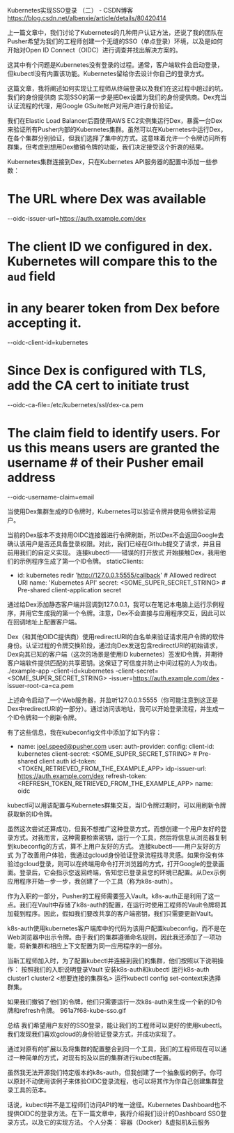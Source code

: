 Kubernetes实现SSO登录 （二） - CSDN博客 https://blog.csdn.net/albenxie/article/details/80420414

上一篇文章中，我们讨论了Kubernetes的几种用户认证方法，还说了我的团队在Pusher希望为我们的工程师创建一个无缝的SSO（单点登录）环境，以及是如何开始对Open ID Connect（OIDC）进行调查并找出解决方案的。

这其中有个问题是Kubernetes没有登录的过程。通常，客户端软件会启动登录，但kubectl没有内置该功能。Kubernetes留给你去设计你自己的登录方式。

这篇文章，我将阐述如何实现让工程师从终端登录以及我们在这过程中趟过的坑。
我们的身份提供商
实现SSO的第一步是把Dex设置为我们的身份提供商。Dex充当认证流程的代理，用Google GSuite帐户对用户进行身份验证。

我们在Elastic Load Balancer后面使用AWS EC2实例集运行Dex，暴露一台Dex来验证所有Pusher内部的Kubernetes集群。虽然可以在Kubernetes中运行Dex，在各个集群分别验证，但我们选择了集中的方式。这意味着允许一个令牌访问所有群集，但考虑到想用Dex撤销令牌的功能，我们决定接受这个折衷的结果。

Kubernetes集群连接到Dex，只在Kubernetes API服务器的配置中添加一些参数：

# The URL where Dex was available
--oidc-issuer-url=https://auth.example.com/dex
# The client ID we configured in dex. Kubernetes will compare this to the `aud` field
# in any bearer token from Dex before accepting it.
--oidc-client-id=kubernetes
# Since Dex is configured with TLS, add the CA cert to initiate trust
--oidc-ca-file=/etc/kubernetes/ssl/dex-ca.pem
# The claim field to identify users. For us this means users are granted the username # of their Pusher email address
--oidc-username-claim=email

当使用Dex集群生成的ID令牌时，Kubernetes可以验证令牌并使用令牌验证用户。

当前的Dex版本不支持用OIDC连接器进行令牌刷新，所以Dex不会返回Google去确认该用户是否还具备登录权限。对此，我们已经在Github提交了请求，并且目前用我们的自定义实现。
连接kubectl——错误的打开放式
开始接触Dex，我用他们的示例程序生成了第一个ID令牌。
staticClients:
- id: kubernetes
redir 'http://127.0.0.1:5555/callback' # Allowed redirect URI
name: 'Kubernetes API'
secret: <SOME_SUPER_SECRET_STRING> # Pre-shared client-application secret

通过给Dex添加静态客户端并回调到127.0.0.1，我可以在笔记本电脑上运行示例程序，并用它生成我的第一个令牌。注意，Dex不会直接与应用程序交互，因此可以在回调地址上配置客户端。

Dex（和其他OIDC提供商）使用redirectURI的白名单来验证请求用户令牌的软件身份。认证过程的令牌交换阶段，通过向Dex发送包含redirectURI的初始请求，Dex向其已知的客户端（这次的场景是使用ID kubernetes）签发ID令牌，并期待客户端软件提供匹配的共享密钥。这保证了可信度并防止中间过程的人为攻击。
./example-app -client-id=kubernetes -client-secret=<SOME_SUPER_SECRET_STRING> -issuer=https://auth.example.com/dex -issuer-root-ca=ca.pem

上述命令启动了一个Web服务器，并监听127.0.0.1:5555（你可能注意到这正是Dex中redirectURI的一部分）。通过访问该地址，我可以开始登录流程，并生成一个ID令牌和一个刷新令牌。

有了这些信息，我在kubeconfig文件中添加了如下内容：

- name: joel.speed@pusher.com
user:
auth-provider:
config:
client-id: kubernetes
client-secret: <SOME_SUPER_SECRET_STRING> # Pre-shared client auth
id-token: <TOKEN_RETRIEVED_FROM_THE_EXAMPLE_APP>
idp-issuer-url: https://auth.example.com/dex
refresh-token: <REFRESH_TOKEN_RETRIEVED_FROM_THE_EXAMPLE_APP>
name: oidc

kubectl可以用该配置与Kubernetes群集交互，当ID令牌过期时，可以用刷新令牌获取新的ID令牌。

虽然这次尝试还算成功，但我不想推广这种登录方式，而想创建一个用户友好的登录方式。对我而言，这种需要检索密钥，运行一个工具，然后将信息从浏览器复制到kubeconfig的方式，算不上用户友好的方式。
连接kubectl——用户友好的方式
为了改善用户体验，我通过gcloud身份验证登录流程找寻灵感。如果你没有体验过gcloud登录，则可以在终端用命令打开浏览器的方式，打开Google的登录画面。登录后，它会指示您返回终端，告知您已登录且您的环境已配置。从Dex示例应用程序开始一步一步，我创建了一个工具（称为k8s-auth）。

作为入职的一部分，Pusher的工程师需要签入Vault。k8s-auth正是利用了这一点。我们在Vault中存储了k8s-auth的配置，在运行时使用工程师的Vault令牌将其加载到程序。因此，假如我们要改共享的客户端密钥，我们只需要更新Vault。

k8s-auth使用kubernetes客户端库中的代码为该用户配置kubeconfig，而不是在Web浏览器中出示令牌。由于我们的集群遵循命名规则，因此我还添加了一项功能，将新集群和相应上下文配置为同一应用程序的一部分。

当新工程师加入时，为了配置kubectl并连接到我们的集群，他们按照以下说明操作：
按照我们的入职说明登录Vault
安装k8s-auth和kubectl
运行k8s-auth cluster1 cluster2 <想要连接的集群名>
运行kubectl config set-context来选择群集。

如果我们撤销了他们的令牌，他们只需要运行一次k8s-auth来生成一个新的ID令牌和refresh令牌。
961a7f68-kube-sso.gif

总结
我们希望用户友好的SSO登录，能让我们的工程师可以更好的使用kubectl。我们发现我们喜欢gcloud的身份验证登录方式，并成功实现了。

通过对原有的扩展以及将集群的配置整合到同一个工具，我们的工程师现在可以通过一种简单的方式，对现有的及以后的集群进行kubectl配置。

虽然我无法开源我们特定版本的k8s-auth，但我创建了一个抽象版的例子。你可以原封不动使用该例子来体验OIDC登录流程，也可以将其作为你自己创建集群登录工具的范本。

话说，kubectl并不是工程师们访问API的唯一途径。Kubernetes Dashboard也不提供OIDC的登录方法。在下一篇文章中，我将介绍我们设计的Dashboard SSO登录方式，以及它的实现方法。
个人分类： 容器（Docker）&虚拟机&云服务